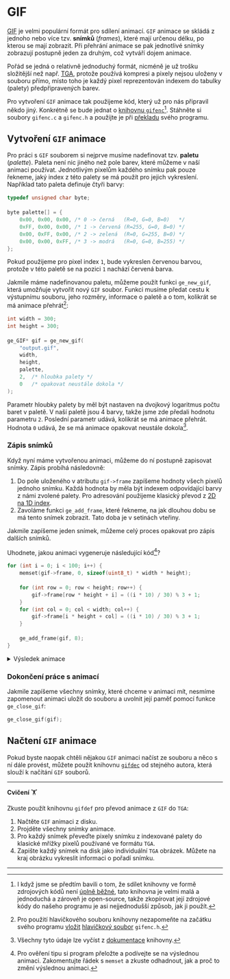 # GIF
[GIF](https://en.wikipedia.org/wiki/GIF) je velmi populární formát pro sdílení animací. `GIF` animace
se skládá z jednoho nebo více tzv. **snímků** (*frames*), které mají určenou délku, po kterou se mají
zobrazit. Při přehrání animace se pak jednotlivé snímky zobrazují postupně jeden za druhým, což
vytváří dojem animace.

Pořád se jedná o relativně jednoduchý formát, nicméně je už trošku složitější než např. [TGA](tga.md),
protože používá kompresi a pixely nejsou uloženy v souboru přímo, místo toho je každý pixel reprezentován
indexem do tabulky (palety) předpřipravených barev.

Pro vytvoření `GIF` animace tak použijeme kód, který už pro nás připravil někdo jiný. Konkrétně se
bude jednat o [knihovnu `gifenc`](https://github.com/lecram/gifenc)[^1]. Stáhněte si soubory
`gifenc.c` a `gifenc.h` a použijte je při [překladu](../modularizace/pouzivani_kodu_z_jinych_souboru.md)
svého programu.

[^1]: I když jsme se předtím bavili o tom, že sdílet knihovny ve formě zdrojových kódů není
[úplně běžné](../modularizace/knihovny.md#sdílení-knihoven), tato knihovna je velmi malá a
jednoduchá a zároveň je open-source, takže zkopírovat její zdrojové kódy do našeho programu je asi
nejjednodušší způsob, jak ji použít.

## Vytvoření `GIF` animace
Pro práci s `GIF` souborem si nejprve musíme nadefinovat tzv. **paletu** (*palette*). Paleta není
nic jiného než pole barev, které můžeme v naší animaci používat. Jednotlivým pixelům každého snímku
pak pouze řekneme, jaký index z této palety se má použít pro jejich vykreslení. Například tato paleta
definuje čtyři barvy:
```c
typedef unsigned char byte;

byte palette[] = {
    0x00, 0x00, 0x00, /* 0 -> černá   (R=0, G=0, B=0)   */
    0xFF, 0x00, 0x00, /* 1 -> červená (R=255, G=0, B=0) */
    0x00, 0xFF, 0x00, /* 2 -> zelená  (R=0, G=255, B=0) */
    0x00, 0x00, 0xFF, /* 3 -> modrá   (R=0, G=0, B=255) */
};
```
Pokud použijeme pro pixel index `1`, bude vykreslen červenou barvou, protože v této paletě se na
pozici `1` nachází červená barva.

Jakmile máme nadefinovanou paletu, můžeme použít funkci `ge_new_gif`, která umožňuje vytvořit nový
`GIF` soubor. Funkci musíme předat cestu k výstupnímu souboru, jeho rozměry, informace o paletě a o
tom, kolikrát se má animace přehrát[^2]:
```c
int width = 300;
int height = 300;

ge_GIF* gif = ge_new_gif(
    "output.gif",
    width,
    height,
    palette,
    2,  /* hloubka palety */
    0   /* opakovat neustále dokola */
);
```
Parametr hloubky palety by měl být nastaven na dvojkový logaritmus počtu baret v paletě. V naší
paletě jsou 4 barvy, takže jsme zde předali hodnotu parametru `2`. Poslední parametr udává, kolikrát
se má animace přehrát. Hodnota `0` udává, že se má animace opakovat neustále dokola[^3].

[^2]: Pro použití hlavičkového souboru knihovny nezapomeňte na začátku svého programu
[vložit](../preprocesor/vkladani_souboru.md) [hlavičkový soubor](../modularizace/hlavickove_soubory.md)
`gifenc.h`.

[^3]: Všechny tyto údaje lze vyčíst z [dokumentace](https://github.com/lecram/gifenc/blob/master/README#L25)
knihovny.

### Zápis snímků
Když nyní máme vytvořenou animaci, můžeme do ní postupně zapisovat snímky. Zápis probíhá následovně:
1) Do pole uloženého v atributu `gif->frame` zapíšeme hodnoty všech pixelů jednoho snímku.
Každá hodnota by měla být indexem odpovídající barvy z námi zvolené palety. Pro adresování použijeme
klasický převod z [2D na 1D index](../pole/vicerozmerne_pole.md#indexování).
2) Zavoláme funkci `ge_add_frame`, které řekneme, na jak dlouhou dobu se má tento snímek zobrazit.
Tato doba je v setinách vteřiny.

Jakmile zapíšeme jeden snímek, můžeme celý proces opakovat pro zápis dalších snímků.

Uhodnete, jakou animaci vygeneruje následující kód[^4]?
```c
for (int i = 0; i < 100; i++) {
    memset(gif->frame, 0, sizeof(uint8_t) * width * height);

    for (int row = 0; row < height; row++) {
        gif->frame[row * height + i] = ((i * 10) / 30) % 3 + 1;
    }
    for (int col = 0; col < width; col++) {
        gif->frame[i * height + col] = ((i * 10) / 30) % 3 + 1;
    }

    ge_add_frame(gif, 8);
}
```

[^4]: Pro ověření tipu si program přeložte a podívejte se na výslednou animaci. Zakomentujte řádek
s `memset` a zkuste odhadnout, jak a proč to změní výslednou animaci.

<details>
<summary>Výsledek animace</summary>

![](../../static/img/animace.gif)

</details>

### Dokončení práce s animací
Jakmile zapíšeme všechny snímky, které chceme v animaci mít, nesmíme zapomenout animaci uložit do
souboru a uvolnit její paměť pomocí funkce `ge_close_gif`:
```c
ge_close_gif(gif);
```

## Načtení `GIF` animace
Pokud byste naopak chtěli nějakou `GIF` animaci načíst ze souboru a něco s ní dále provést, můžete
použít knihovnu [`gifdec`](https://github.com/lecram/gifdec) od stejného autora, která slouží k
načítání `GIF` souborů.

<hr />

**Cvičení** 🏋

Zkuste použít knihovnu `gifdef` pro převod animace z `GIF` do `TGA`:
1) Načtěte `GIF` animaci z disku.
2) Projděte všechny snímky animace.
3) Pro každý snímek převeďte pixely snímku z indexované palety do klasické mřížky pixelů používané
ve formátu `TGA`.
4) Zapište každý snímek na disk jako individuální `TGA` obrázek. Můžete na kraj obrázku vykreslit
informaci o pořadí snímku.

<hr />
